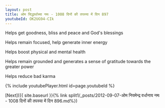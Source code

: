 ```yaml
---
layout: post
title: ओम सिद्धार्थाच्या नमः - 1008 दिनों की तपस्या में दिन 897
youtubeId: OK2UG94-CIk
---
```

 
 
Helps get goodness, bliss and peace and God's blessings
 
Helps remain focused, help generate inner energy 
 
Helps boost physical and mental health 
 
Helps remain grounded and generates a sense of gratitude towards the greater power 
 
Helps reduce bad karma
 
 
 
 


{% include youtubePlayer.html id=page.youtubeId %}
 
[Next]({{ site.baseurl }}{% link  split1/_posts/2012-09-07-ओम नियमेन्द्र वर्धानाय नमः - 1008 दिनों की तपस्या में दिन 896.md%})
 
